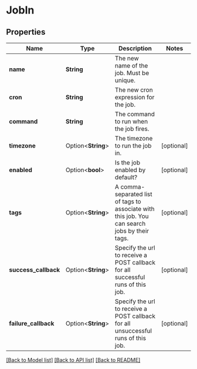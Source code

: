 # JobIn

## Properties

Name | Type | Description | Notes
------------ | ------------- | ------------- | -------------
**name** | **String** | The new name of the job. Must be unique. | 
**cron** | **String** | The new cron expression for the job. | 
**command** | **String** | The command to run when the job fires. | 
**timezone** | Option<**String**> | The timezone to run the job in. | [optional]
**enabled** | Option<**bool**> | Is the job enabled by default? | [optional]
**tags** | Option<**String**> | A comma-separated list of tags to associate with this job. You can search jobs by their tags. | [optional]
**success_callback** | Option<**String**> | Specify the url to receive a POST callback for all successful runs of this job. | [optional]
**failure_callback** | Option<**String**> | Specify the url to receive a POST callback for all unsuccessful runs of this job. | [optional]

[[Back to Model list]](../README.md#documentation-for-models) [[Back to API list]](../README.md#documentation-for-api-endpoints) [[Back to README]](../README.md)


